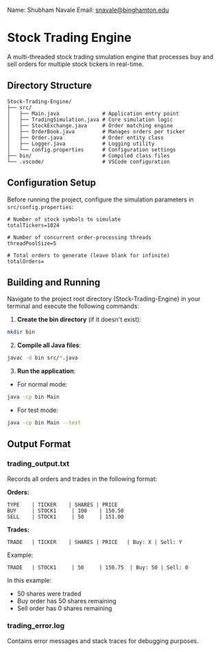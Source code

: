Name: Shubham Navale 
Email: snavale@binghamton.edu 

# Stock Trading Engine

A multi-threaded stock trading simulation engine that processes buy and sell orders for multiple stock tickers in real-time.

## Directory Structure

```
Stock-Trading-Engine/
├── src/
│   ├── Main.java              # Application entry point
│   ├── TradingSimulation.java # Core simulation logic
│   ├── StockExchange.java     # Order matching engine
│   ├── OrderBook.java         # Manages orders per ticker
│   ├── Order.java             # Order entity class
│   ├── Logger.java            # Logging utility
│   └── config.properties      # Configuration settings
├── bin/                       # Compiled class files
└── .vscode/                   # VSCode configuration
```

## Configuration Setup

Before running the project, configure the simulation parameters in `src/config.properties`:

```properties
# Number of stock symbols to simulate
totalTickers=1024

# Number of concurrent order-processing threads
threadPoolSize=5

# Total orders to generate (leave blank for infinite)
totalOrders=
```

## Building and Running

Navigate to the project root directory (Stock-Trading-Engine) in your terminal and execute the following commands:

1. **Create the bin directory** (if it doesn't exist):
```bash
mkdir bin
```

2. **Compile all Java files**:
```bash
javac -d bin src/*.java
```

3. **Run the application**:
- For normal mode:
```bash
java -cp bin Main
```
- For test mode:
```bash
java -cp bin Main --test
```

## Output Format

### trading_output.txt
Records all orders and trades in the following format:

**Orders:**
```
TYPE    | TICKER    | SHARES | PRICE
BUY     | STOCK1     | 100    | 150.50
SELL    | STOCK1     | 50     | 151.00
```

**Trades:**
```
TRADE   | TICKER    | SHARES | PRICE   | Buy: X | Sell: Y
```
Example:
```
TRADE   | STOCK1     | 50     | 150.75  | Buy: 50 | Sell: 0
```
In this example:
- 50 shares were traded
- Buy order has 50 shares remaining
- Sell order has 0 shares remaining

### trading_error.log
Contains error messages and stack traces for debugging purposes.
